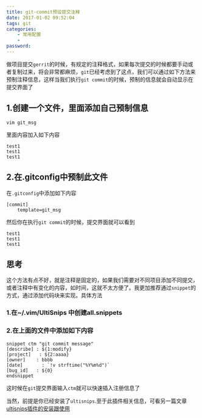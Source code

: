 ```yaml
---
title: git-commit预设提交注释
date: 2017-01-02 09:52:04
tags: git
categories:
    - 常用配置
    -
password:
---
```



做项目提交`gerrit`的时候，有规定的注释格式，如果每次提交的时候都要手动或者复制过来，将会非常都麻烦，`git`已经考虑到了这点，我们可以通过如下方法来预制注释信息，这样当我们执行`git commit`的时候，预制的信息就会自动显示在提交界面了

## 1.创建一个文件，里面添加自己预制信息

```
vim git_msg
```
里面内容加入如下内容

```
test1
test1
test1
```

## 2.在.gitconfig中预制此文件

在`.gitconfig`中添加如下内容

```
[commit]
    template=git_msg
```

然后你在执行`git commit`的时候，提交界面就可以看到
```
test1
test1
test1
```

## 思考

这个方法有点不好，就是注释是固定的，如果我们需要对不同项目添加不同提交，或者注释中有变化的内容，如时间，这就不太方便了。我更加推荐通过`snippet`的方式，通过添加代码块来实现。具体方法

### 1.在~/.vim/UltiSnips 中创建all.snippets

### 2.在上面的文件中添加如下内容

```
snippet ctm "git commit message"
[describe] : ${1:modify}
[project]   : ${2:aaaa}
[owner]    : bbbb
[date]       : `!v strftime("%Y%m%d")`
[bug_id]   : ${0} 
endsnippet
```
这时候在`git`提交界面输入`ctm`就可以快速插入注册信息了

当然，前提是你已经安装了`ultisnips`.至于此插件相关信息，可看另一篇文章[ultisnips插件的安装跟使用](http://zsl1989.com/2017/04/15/vim%E6%8F%92%E4%BB%B6/ultisnips%E6%8F%92%E4%BB%B6/)

